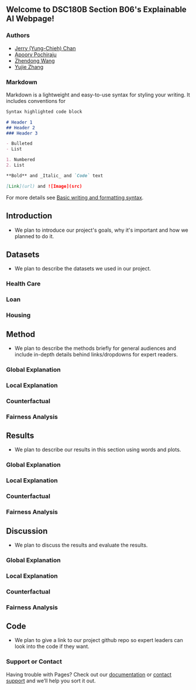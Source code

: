 ## Welcome to DSC180B Section B06's Explainable AI Webpage!

### Authors

- [Jerry (Yung-Chieh) Chan](https://github.com/JerryYC)
- [Apoorv Pochiraju](https://github.com/apochira)
- [Zhendong Wang](https://github.com/zhw005)
- [Yujie Zhang](https://github.com/yujiezhang0914)

### Markdown

Markdown is a lightweight and easy-to-use syntax for styling your writing. It includes conventions for

```markdown
Syntax highlighted code block

# Header 1
## Header 2
### Header 3

- Bulleted
- List

1. Numbered
2. List

**Bold** and _Italic_ and `Code` text

[Link](url) and ![Image](src)
```

For more details see [Basic writing and formatting syntax](https://docs.github.com/en/github/writing-on-github/getting-started-with-writing-and-formatting-on-github/basic-writing-and-formatting-syntax).

## Introduction

- We plan to introduce our project's goals, why it's important and how we planned to do it.

## Datasets

- We plan to describe the datasets we used in our project.

### Health Care
### Loan
### Housing

## Method

- We plan to describe the methods briefly for general audiences and include in-depth details behind links/dropdowns for expert readers.

### Global Explanation
### Local Explanation
### Counterfactual
### Fairness Analysis

## Results
- We plan to describe our results in this section using words and plots.
### Global Explanation
### Local Explanation
### Counterfactual
### Fairness Analysis


## Discussion
- We plan to discuss the results and evaluate the results.
### Global Explanation
### Local Explanation
### Counterfactual
### Fairness Analysis

## Code
- We plan to give a link to our project github repo so expert leaders can look into the code if they want.


### Support or Contact

Having trouble with Pages? Check out our [documentation](https://docs.github.com/categories/github-pages-basics/) or [contact support](https://support.github.com/contact) and we’ll help you sort it out.
